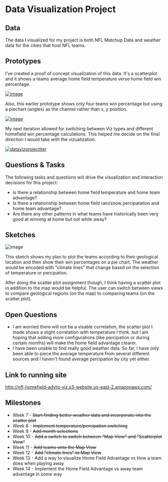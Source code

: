 # Data Visualization Project

## Data

The data I visualized for my project is both NFL Matchup Data and weather data for the cities that host NFL teams.

## Prototypes

I’ve created a proof of concept visualization of this data. It's a scatterplot and it shows a teams average home field temperature verse home field win percentage.

[![image](https://user-images.githubusercontent.com/30053669/220140963-8b7ab90a-5aae-4ea5-a401-d41af17d0309.png
)](https://vizhub.com/hmkyriacou/81abb1acee7349318800e1c420590a49)

Also, this earlier prototype shows only four teams win percentage but using a piechart (angles) as the channel rather than x, y position.

[![image](https://user-images.githubusercontent.com/30053669/220141812-1b78aa11-bfa2-4a71-8de4-7266d3b5cb75.png)](https://vizhub.com/hmkyriacou/3a6357c278ee48e7927a2e32c2d3f356)

My next iteration allowed for switching between Viz types and different homefield win percentage calculations. This helped me decide on the final direction I would take with the vizualization.

[![datavizprojectiter](https://user-images.githubusercontent.com/30053669/234987205-0bff03ac-bf26-4b5e-9dcf-6ac8a65baf8c.PNG)](https://vizhub.com/hmkyriacou/33c18e5e682a454f89aef69567660ee5)

## Questions & Tasks

The following tasks and questions will drive the visualization and interaction decisions for this project:

 * Is there a relationship between home field temperature and home team advantage?
 * Is there a relationship between home field rain/snow percipatation and home team advantage?
 * Are there any other patterns in what teams have historically been very good at winning at home but not while away?

## Sketches

![image](https://user-images.githubusercontent.com/30053669/220146690-71412898-0f5f-4c06-a0ca-c8b877cb3617.png)

This sketch shows my plan to plot the teams according to their geological location and then show their win percentages on a pie chart. The weather would be encoded with "climate lines" that change based on the selection of temperature or percipation.

After doing the scatter plot assignment though, I think having a scatter plot in addition to the map would be helpful. The user can switch between views to compare geological regions (on the map) to comparing teams (on the scatter plot).

## Open Questions

* I am worried there will not be a visable correlation, the scatter plot I made shows a slight correlation with temperature I think, but I am hoping that adding more configurations (like percipation or during certain months) will make the home field advantage clearer.
* I have been unable to find really good weather data. So far, I have only been able to piece the average temperature from several different sources and I haven't found average percipation by city yet either.

## Link to running site

http://nfl-homefield-advtg-viz.s3-website.us-east-2.amazonaws.com/

## Milestones

* Week 7 - ~~Start finding better weather data and incorporate into the scatter plot~~
* Week 8 - ~~Implement temperature/percipation switching~~
* Week 9 - ~~Add month selections~~
* Week 10 - ~~Add a switch to switch between "Map View" and "Scatterplot View"~~
* Week 11 - ~~Add teams onto the Map View~~
* Week 12 - ~~Add "climate lines" to Map View~~
* Week 13 - Add a way to visualize Home Field Advantage vs How a team does when playing away
* Week 14 - Implement the Home Field Advantage vs away team advantage in some way
